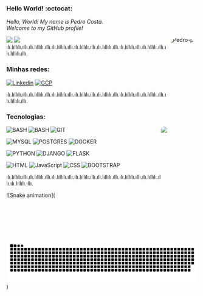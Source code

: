 
### Hello World! :octocat:


_Hello, World! My name is Pedro Costa._ 
<br>
_Welcome to my GitHub profile!_

<img align="right" alt="Pedro-pic" height="300" style="border-radius:50px;" src="https://res.cloudinary.com/petraiosklytometis/image/upload/v1670898275/Design_sem_nome_3_-removebg-preview_knxxrr.png">

<img height="180em" src="https://github-readme-stats.vercel.app/api?username=petraiosklytometis&show_icons=true&theme=dracula&include_all_commits=true"/>
<img height="180em" src="https://github-readme-stats.vercel.app/api/top-langs/?username=petraiosklytometis&show_icons=true&layout=compact&theme=dracula"/>
ılı.lıllılı.ıllı.ılı.lıllılı.ıllı.ılı.lıllılı.ıllı.ılı.lıllılı.ıllı.ılı.lıllılı.ıllı.ılı.lıllılı.ıllı.ılı.lıllılı.ıllı.ılı.lıllılı.ıllı.

### Minhas redes:
[![Linkedin](https://img.shields.io/badge/LinkedIn-0077B5?style=for-the-badge&logo=linkedin&logoColor=white)](https://www.linkedin.com/in/pedrovmcosta/)
[![GCP](https://img.shields.io/badge/Google_Cloud-4285F4?style=for-the-badge&logo=google-cloud&logoColor=white)](https://g.dev/petraiosklytometis)
</div>

ılı.lıllılı.ıllı.ılı.lıllılı.ıllı.ılı.lıllılı.ıllı.ılı.lıllılı.ıllı.ılı.lıllılı.ıllı.ılı.lıllılı.ıllı.ılı.lıllılı.ıllı.ılı.lıllılı.ıllı.

### Tecnologias:

<img align="right" height="300" style="border-radius:50px;" src="https://res.cloudinary.com/petraiosklytometis/image/upload/v1670899140/Design_sem_nome_4_-removebg-preview_sp8e7v.png">

![BASH](https://img.shields.io/badge/Shell_Script-121011?style=for-the-badge&logo=gnu-bash&logoColor=white)
![BASH](https://img.shields.io/badge/GNU%20Bash-4EAA25?style=for-the-badge&logo=GNU%20Bash&logoColor=white)
![GIT](https://img.shields.io/badge/GIT-E44C30?style=for-the-badge&logo=git&logoColor=white)

![MYSQL](https://img.shields.io/badge/MySQL-005C84?style=for-the-badge&logo=mysql&logoColor=white)
![POSTGRES](https://img.shields.io/badge/PostgreSQL-316192?style=for-the-badge&logo=postgresql&logoColor=white)
![DOCKER](https://img.shields.io/badge/Docker-0888fc?style=for-the-badge&logo=docker&logoColor=white)

![PYTHON](https://img.shields.io/badge/Python-3776AB?style=for-the-badge&logo=python&logoColor=white)
![DJANGO](https://img.shields.io/badge/Django-092E20?style=for-the-badge&logo=django&logoColor=white)
![FLASK](https://img.shields.io/badge/Flask-000000?style=for-the-badge&logo=flask&logoColor=white)

![HTML](https://img.shields.io/badge/HTML5-E34F26?style=for-the-badge&logo=html5&logoColor=white
) 
![JavaScript](https://img.shields.io/badge/JavaScript-F7DF1E?style=for-the-badge&logo=javascript&logoColor=black
)
![CSS](https://img.shields.io/badge/CSS3-1572B6?style=for-the-badge&logo=css3&logoColor=white
)
![BOOTSTRAP](https://img.shields.io/badge/Bootstrap-563D7C?style=for-the-badge&logo=bootstrap&logoColor=white)


ılı.lıllılı.ıllı.ılı.lıllılı.ıllı.ılı.lıllılı.ıllı.ılı.lıllılı.ıllı.ılı.lıllılı.ıllı.ılı.lıllılı.ıllı.ılı.lıllılı.ıllı.ılı.lıllılı.ıllı.

![Snake animation](
<picture>
  <source media="(prefers-color-scheme: dark)" srcset="https://raw.githubusercontent.com/platane/platane/output/github-contribution-grid-snake-dark.svg">
  <source media="(prefers-color-scheme: light)" srcset="https://raw.githubusercontent.com/platane/platane/output/github-contribution-grid-snake.svg">
  <img alt="github contribution grid snake animation" src="https://raw.githubusercontent.com/platane/platane/output/github-contribution-grid-snake.svg">
</picture>
)
